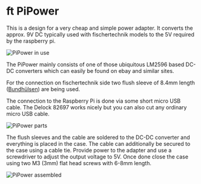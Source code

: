 # ft PiPower

This is a design for a very cheap and simple power adapter. It converts
the approx. 9V DC typically used with fischertechnik models to the 5V required by
the raspberry pi.

![PiPower in use](https://raw.githubusercontent.com/harbaum/tx-pi/master/images/pipower_use.jpg)

The PiPower mainly consists of one of those ubiquitous LM2596 based
DC-DC converters which can easily be found on ebay and similar sites.

For the connection on fischertechnik side two flush sleeve of 8.4mm
length ([Bundhülsen](https://knobloch-gmbh.de/de/bundhuelse-zum-einloeten-l-8-4)) are being used.

The connection to the Raspberry Pi is done via some short micro USB cable.
The Delock 82697 works nicely but you can also cut any ordinary micro USB
cable.

![PiPower parts](https://raw.githubusercontent.com/harbaum/tx-pi/master/images/pipower_parts.jpg)

The flush sleeves and the cable are soldered to the DC-DC converter
and everything is placed in the case. The cable can additionally be
secured to the case using a cable tie. Provide power to the adapter
and use a screwdriver to adjust the output voltage to 5V. Once done
close the case using two M3 (3mm) flat head screws with 6-8mm length.

![PiPower assembled](https://raw.githubusercontent.com/harbaum/tx-pi/master/images/pipower_assembled.jpg)

